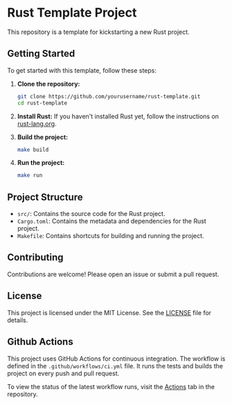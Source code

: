 # Rust Template Project

This repository is a template for kickstarting a new Rust project.

## Getting Started

To get started with this template, follow these steps:

1. **Clone the repository:**
	```sh
	git clone https://github.com/yourusername/rust-template.git
	cd rust-template
	```

2. **Install Rust:**
	If you haven't installed Rust yet, follow the instructions on [rust-lang.org](https://www.rust-lang.org/learn/get-started).

3. **Build the project:**
	```sh
	make build
	```

4. **Run the project:**
	```sh
	make run
	```

## Project Structure

- `src/`: Contains the source code for the Rust project.
- `Cargo.toml`: Contains the metadata and dependencies for the Rust project.
- `Makefile`: Contains shortcuts for building and running the project.

## Contributing

Contributions are welcome! Please open an issue or submit a pull request.

## License

This project is licensed under the MIT License. See the [LICENSE](LICENSE) file for details.

## Github Actions

This project uses GitHub Actions for continuous integration. The workflow is defined in the `.github/workflows/ci.yml` file. It runs the tests and builds the project on every push and pull request.

To view the status of the latest workflow runs, visit the [Actions](https://github.com/yourusername/rust-template/actions) tab in the repository.